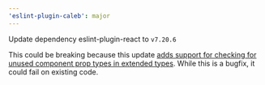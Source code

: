 ```yaml
---
'eslint-plugin-caleb': major
---
```


Update dependency eslint-plugin-react to `v7.20.6`

This could be breaking because this update [adds support for checking for unused component prop types in extended types](https://github.com/yannickcr/eslint-plugin-react/pull/2721). While this is a bugfix, it could fail on existing code.

